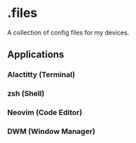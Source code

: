 # .files

A collection of config files for my devices.

## Applications

### Alactitty (Terminal)
### zsh (Shell)
### Neovim (Code Editor)
### DWM (Window Manager)
